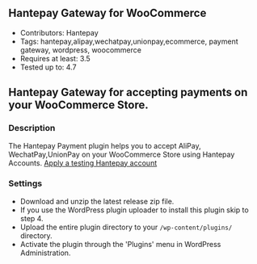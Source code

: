 ## Hantepay Gateway for WooCommerce
* Contributors: Hantepay
* Tags: hantepay,alipay,wechatpay,unionpay,ecommerce, payment gateway, wordpress, woocommerce
* Requires at least: 3.5
* Tested up to: 4.7

## Hantepay Gateway for accepting payments on your WooCommerce Store.

### Description

The Hantepay Payment plugin helps you to accept AliPay, WechatPay,UnionPay on your WooCommerce Store using Hantepay Accounts. [Apply a testing Hantepay account](http://www.hante.com)

### Settings

* Download and unzip the latest release zip file.
* If you use the WordPress plugin uploader to install this plugin skip to step 4.
* Upload the entire plugin directory to your `/wp-content/plugins/` directory.
* Activate the plugin through the 'Plugins' menu in WordPress Administration.
